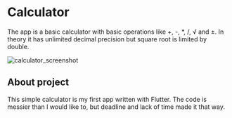 # Calculator
The app is a basic calculator with basic operations like +, -, *, /, √ and ±. In theory it has unlimited decimal precision but square root is limited by double.

![calculator_screenshot](https://github.com/xAdiro/calculator/tree/main/assets/icons/screenshots/ss1.jpg)

## About project

This simple calculator is my first app written with Flutter. The code is messier than I would like to, but deadline and lack of time made it that way.
